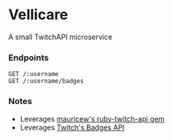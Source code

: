# Vellicare

A small TwitchAPI microservice

### Endpoints

```
GET /:username
GET /:username/badges
```

### Notes

- Leverages [mauricew's ruby-twitch-api gem](https://github.com/mauricew/ruby-twitch-api)
- Leverages [Twitch's Badges API](https://dev.twitch.tv/docs/api/reference/#get-channel-chat-badges)

